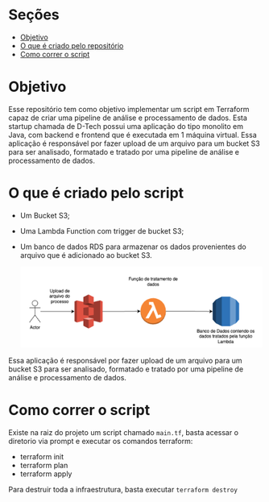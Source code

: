 # Seções

- [Objetivo](#objetivo)
- [O que é criado pelo repositório](#o-que-é-criado-pelo-script)
- [Como correr o script](#como-correr-o-script)

# Objetivo

Esse repositório tem como objetivo implementar um script em Terraform capaz de criar uma pipeline de análise e processamento de dados.
Esta startup chamada de D-Tech possui uma aplicação do tipo monolito em Java, com backend e frontend que é executada em 1 máquina virtual. Essa aplicação é responsável por fazer upload de um arquivo para um bucket S3 para ser analisado, formatado e tratado por uma pipeline de análise e processamento de dados.

# O que é criado pelo script

- Um Bucket S3;
- Uma Lambda Function com trigger de bucket S3;
- Um banco de dados RDS para armazenar os dados provenientes do arquivo que é adicionado ao bucket S3.

  ![stack-script](./images/stack_script.png)

Essa aplicação é responsável por fazer upload de um arquivo para um bucket S3 para ser analisado, formatado e tratado por uma pipeline de análise e processamento de dados.

# Como correr o script

Existe na raiz do projeto um script chamado `main.tf`, basta acessar o diretorio via prompt e executar os comandos terraform:

- terraform init
- terraform plan
- terraform apply

Para destruir toda a infraestrutura, basta executar `terraform destroy`
